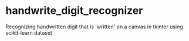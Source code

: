 # handwrite_digit_recognizer
Recognizing handwritten digit that is 'written' on a canvas in tkinter using scikit-learn dataset
